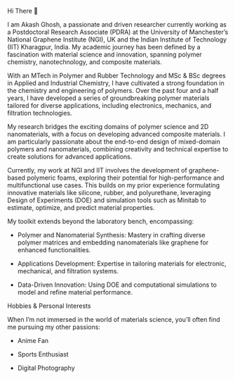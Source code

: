 Hi There 👋

I am Akash Ghosh, a passionate and driven researcher currently working as a Postdoctoral Research Associate (PDRA) at the University of Manchester’s National Graphene Institute (NGI), UK and the Indian Institute of Technology (IIT) Kharagpur, India. My academic journey has been defined by a fascination with material science and innovation, spanning polymer chemistry, nanotechnology, and composite materials.

With an MTech in Polymer and Rubber Technology and MSc & BSc degrees in Applied and Industrial Chemistry, I have cultivated a strong foundation in the chemistry and engineering of polymers. Over the past four and a half years, I have developed a series of groundbreaking polymer materials tailored for diverse applications, including electronics, mechanics, and filtration technologies.

My research bridges the exciting domains of polymer science and 2D nanomaterials, with a focus on developing advanced composite materials. I am particularly passionate about the end-to-end design of mixed-domain polymers and nanomaterials, combining creativity and technical expertise to create solutions for advanced applications.

Currently, my work at NGI and IIT involves the development of graphene-based polymeric foams, exploring their potential for high-performance and multifunctional use cases. This builds on my prior experience formulating innovative materials like silicone, rubber, and polyurethane, leveraging Design of Experiments (DOE) and simulation tools such as Minitab to estimate, optimize, and predict material properties.

My toolkit extends beyond the laboratory bench, encompassing:

- Polymer and Nanomaterial Synthesis: Mastery in crafting diverse polymer matrices and embedding nanomaterials like graphene for enhanced functionalities.

- Applications Development: Expertise in tailoring materials for electronic, mechanical, and filtration systems.

- Data-Driven Innovation: Using DOE and computational simulations to model and refine material performance.

Hobbies & Personal Interests

When I’m not immersed in the world of materials science, you’ll often find me pursuing my other passions:

- Anime Fan
  
- Sports Enthusiast

- Digital Photography
